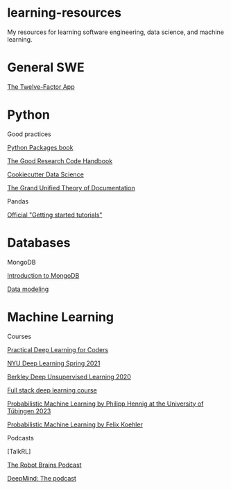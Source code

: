 # learning-resources
My resources for learning software engineering, data science, and machine learning.

# General SWE

[The Twelve-Factor App](https://12factor.net/)


# Python

Good practices

[Python Packages book](https://py-pkgs.org/)

[The Good Research Code Handbook](https://goodresearch.dev/)

[Cookiecutter Data Science](https://drivendata.github.io/cookiecutter-data-science/)

[The Grand Unified Theory of Documentation](https://documentation.divio.com/)

Pandas

[Official "Getting started tutorials"](https://pandas.pydata.org/docs/getting_started/intro_tutorials/index.html)

# Databases

MongoDB

[Introduction to MongoDB](https://university.mongodb.com/courses/M001/about)

[Data modeling](https://university.mongodb.com/courses/M320/about)

# Machine Learning

Courses

[Practical Deep Learning for Coders](https://course.fast.ai/)

[NYU Deep Learning Spring 2021](https://atcold.github.io/NYU-DLSP21/)

[Berkley Deep Unsupervised Learning 2020](https://sites.google.com/view/berkeley-cs294-158-sp20/home)

[Full stack deep learning course](https://fullstackdeeplearning.com/)

[Probabilistic Machine Learning by Philipp Hennig at the University of Tübingen 2023](https://www.youtube.com/playlist?list=PL05umP7R6ij2YE8rRJSb-olDNbntAQ_Bx)

[Probabilistic Machine Learning by Felix Koehler](https://www.youtube.com/playlist?list=PLISXH-iEM4JlFsAp7trKCWyxeO3M70QyJ)

Podcasts

[TalkRL]

[The Robot Brains Podcast](https://www.therobotbrains.ai/)

[DeepMind: The podcast](https://www.deepmind.com/the-podcast)

